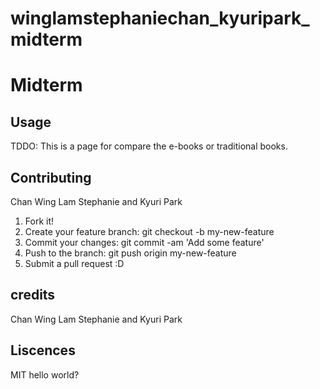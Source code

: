 # winglamstephaniechan_kyuripark_midterm
# Midterm

## Usage

TDDO: This is a page for compare the e-books or traditional books.

## Contributing

Chan Wing Lam Stephanie and Kyuri Park

1. Fork it!
2. Create your feature branch: git checkout -b my-new-feature
3. Commit your changes: git commit -am 'Add some feature'
4. Push to the branch: git push origin my-new-feature
5. Submit a pull request :D

## credits

Chan Wing Lam Stephanie and Kyuri Park

## Liscences
MIT
hello world?


